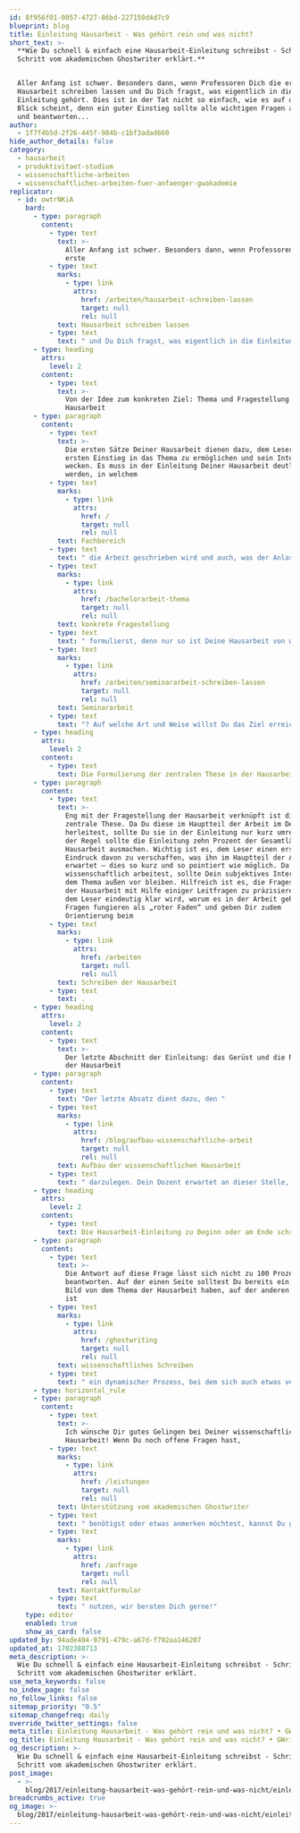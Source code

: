 ```yaml
---
id: 8f956f01-0057-4727-86bd-227150d4d7c9
blueprint: blog
title: Einleitung Hausarbeit - Was gehört rein und was nicht?
short_text: >-
  **Wie Du schnell & einfach eine Hausarbeit-Einleitung schreibst - Schritt für
  Schritt vom akademischen Ghostwriter erklärt.**


  Aller Anfang ist schwer. Besonders dann, wenn Professoren Dich die erste
  Hausarbeit schreiben lassen und Du Dich fragst, was eigentlich in die
  Einleitung gehört. Dies ist in der Tat nicht so einfach, wie es auf den ersten
  Blick scheint, denn ein guter Einstieg sollte alle wichtigen Fragen aufwerfen
  und beantworten...
author:
  - 1f7f4b5d-2f26-445f-984b-c1bf3adad660
hide_author_details: false
category:
  - hausarbeit
  - produktivitaet-studium
  - wissenschaftliche-arbeiten
  - wissenschaftliches-arbeiten-fuer-anfaenger-gwakademie
replicator:
  - id: owtrNKiA
    bard:
      - type: paragraph
        content:
          - type: text
            text: >-
              Aller Anfang ist schwer. Besonders dann, wenn Professoren Dich die
              erste
          - type: text
            marks:
              - type: link
                attrs:
                  href: /arbeiten/hausarbeit-schreiben-lassen
                  target: null
                  rel: null
            text: Hausarbeit schreiben lassen
          - type: text
            text: " und Du Dich fragst, was eigentlich in die Einleitung gehört. Dies ist in der Tat nicht so einfach, wie es auf den ersten Blick scheint, denn ein guter Einstieg sollte alle wichtigen Fragen aufwerfen und beantworten. Hier erfährst Du, wie die Hausarbeit-Einleitung zu einem Erfolg wird und welche Aspekte beachtet werden sollten."
      - type: heading
        attrs:
          level: 2
        content:
          - type: text
            text: >-
              Von der Idee zum konkreten Ziel: Thema und Fragestellung der
              Hausarbeit
      - type: paragraph
        content:
          - type: text
            text: >-
              Die ersten Sätze Deiner Hausarbeit dienen dazu, dem Leser einen
              ersten Einstieg in das Thema zu ermöglichen und sein Interesse zu
              wecken. Es muss in der Einleitung Deiner Hausarbeit deutlich
              werden, in welchem
          - type: text
            marks:
              - type: link
                attrs:
                  href: /
                  target: null
                  rel: null
            text: Fachbereich
          - type: text
            text: " die Arbeit geschrieben wird und auch, was der Anlass für eine genaue Untersuchung ist. Warum ist Dein Thema wichtig oder interessant? So könnte ein literarischer Text auf der Grundlage aktueller Forschung neu interpretiert oder zu einer Debatte innerhalb eines Faches Stellung bezogen werden. Wichtig ist, dass Du eine "
          - type: text
            marks:
              - type: link
                attrs:
                  href: /bachelorarbeit-thema
                  target: null
                  rel: null
            text: konkrete Fragestellung
          - type: text
            text: " formulierst, denn nur so ist Deine Hausarbeit von wissenschaftlichem Wert. Der Leser sollte wissen: Womit beschäftigt sich Deine Untersuchung? Welche Ziele verfolgt die Haus- oder "
          - type: text
            marks:
              - type: link
                attrs:
                  href: /arbeiten/seminararbeit-schreiben-lassen
                  target: null
                  rel: null
            text: Seminararbeit
          - type: text
            text: "? Auf welche Art und Weise willst Du das Ziel erreichen?"
      - type: heading
        attrs:
          level: 2
        content:
          - type: text
            text: Die Formulierung der zentralen These in der Hausarbeit-Einleitung
      - type: paragraph
        content:
          - type: text
            text: >-
              Eng mit der Fragestellung der Hausarbeit verknüpft ist die
              zentrale These. Da Du diese im Hauptteil der Arbeit im Detail
              herleitest, sollte Du sie in der Einleitung nur kurz umreißen. In
              der Regel sollte die Einleitung zehn Prozent der Gesamtlänge einer
              Hausarbeit ausmachen. Wichtig ist es, dem Leser einen ersten
              Eindruck davon zu verschaffen, was ihn im Hauptteil der Arbeit
              erwartet – dies so kurz und so pointiert wie möglich. Da Du
              wissenschaftlich arbeitest, sollte Dein subjektives Interesse an
              dem Thema außen vor bleiben. Hilfreich ist es, die Fragestellung
              der Hausarbeit mit Hilfe einiger Leitfragen zu präzisieren, sodass
              dem Leser eindeutig klar wird, worum es in der Arbeit geht. Diese
              Fragen fungieren als „roter Faden“ und geben Dir zudem
              Orientierung beim
          - type: text
            marks:
              - type: link
                attrs:
                  href: /arbeiten
                  target: null
                  rel: null
            text: Schreiben der Hausarbeit
          - type: text
            text: .
      - type: heading
        attrs:
          level: 2
        content:
          - type: text
            text: >-
              Der letzte Abschnitt der Einleitung: das Gerüst und die Rahmung
              der Hausarbeit
      - type: paragraph
        content:
          - type: text
            text: "Der letzte Absatz dient dazu, den "
          - type: text
            marks:
              - type: link
                attrs:
                  href: /blog/aufbau-wissenschaftliche-arbeit
                  target: null
                  rel: null
            text: Aufbau der wissenschaftlichen Hausarbeit
          - type: text
            text: " darzulegen. Dein Dozent erwartet an dieser Stelle, dass Du die Struktur des Hauptteils vorstellst, so zum Beispiel in welcher Reihenfolge welche Aspekte untersucht werden. Beschreibe kurz, auf welche Weise Du die Leitfragen beantwortest sowie die Abfolge der Kapitel. Der letzte Absatz der Einleitung sollte als Wegweiser durch den Rest der Untersuchung dienen. Der Aufbau sollte erläutert werden. Vermeide aber, einfach nur das Inhaltsverzeichnis deiner Hausarbeit nachzuerzählen. Einen runden Bogen schlägst Du, wenn alle Fragen, die in der Einleitung gestellt wurden, am Ende auch beantwortet sind. Diese Struktur wird auch als Rahmung bezeichnet. Aber wie gelangt man zu diesem harmonischen Abschluss? Es gibt unterschiedliche Meinungen, wie man dieses Ziel erreicht. So wird häufig geraten, die Einleitung erst nach Vollendung der Arbeit zu formulieren. Aber stimmt das auch?"
      - type: heading
        attrs:
          level: 2
        content:
          - type: text
            text: Die Hausarbeit-Einleitung zu Beginn oder am Ende schreiben?
      - type: paragraph
        content:
          - type: text
            text: >-
              Die Antwort auf diese Frage lässt sich nicht zu 100 Prozent
              beantworten. Auf der einen Seite solltest Du bereits ein klares
              Bild von dem Thema der Hausarbeit haben, auf der anderen Seite
              ist
          - type: text
            marks:
              - type: link
                attrs:
                  href: /ghostwriting
                  target: null
                  rel: null
            text: wissenschaftliches Schreiben
          - type: text
            text: " ein dynamischer Prozess, bei dem sich auch etwas verändern kann. Ideal ist es, eine vorläufige Einleitung zu verfassen, die Du im Verlauf der Arbeit nach Bedarf noch veränderst. So kannst Du Deinem Dozenten zu Beginn der Arbeit ein Konzept und zum Ende ein rundes Werk präsentieren."
      - type: horizontal_rule
      - type: paragraph
        content:
          - type: text
            text: >-
              Ich wünsche Dir gutes Gelingen bei Deiner wissenschaftlichen
              Hausarbeit! Wenn Du noch offene Fragen hast,
          - type: text
            marks:
              - type: link
                attrs:
                  href: /leistungen
                  target: null
                  rel: null
            text: Unterstützung vom akademischen Ghostwriter
          - type: text
            text: " benötigst oder etwas anmerken möchtest, kannst Du gerne unser "
          - type: text
            marks:
              - type: link
                attrs:
                  href: /anfrage
                  target: null
                  rel: null
            text: Kontaktformular
          - type: text
            text: " nutzen, wir beraten Dich gerne!"
    type: editor
    enabled: true
    show_as_card: false
updated_by: 94ade404-9791-479c-a67d-f792aa146207
updated_at: 1702388713
meta_description: >-
  Wie Du schnell & einfach eine Hausarbeit-Einleitung schreibst - Schritt für
  Schritt vom akademischen Ghostwriter erklärt.
use_meta_keywords: false
no_index_page: false
no_follow_links: false
sitemap_priority: "0.5"
sitemap_changefreq: daily
override_twitter_settings: false
meta_title: Einleitung Hausarbeit - Was gehört rein und was nicht? • GWriters
og_title: Einleitung Hausarbeit - Was gehört rein und was nicht? • GWriters
og_description: >-
  Wie Du schnell & einfach eine Hausarbeit-Einleitung schreibst - Schritt für
  Schritt vom akademischen Ghostwriter erklärt.
post_image:
  - >-
    blog/2017/einleitung-hausarbeit-was-gehört-rein-und-was-nicht/einleitung-hausarbeit-1.jpg
breadcrumbs_active: true
og_image: >-
  blog/2017/einleitung-hausarbeit-was-gehört-rein-und-was-nicht/einleitung-hausarbeit-1.jpg
---
```

